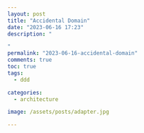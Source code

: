 ```yaml
---
layout: post
title: "Accidental Domain"
date: "2023-06-16 17:23"
description: "

"
permalink: "2023-06-16-accidental-domain"
comments: true
toc: true
tags:
  - ddd

categories:
  - architecture

image: /assets/posts/adapter.jpg

---
```



